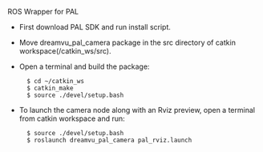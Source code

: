 ROS Wrapper for PAL

- First download PAL SDK and run install script.

- Move dreamvu_pal_camera package in the src directory of catkin workspace(/catkin_ws/src).

- Open a terminal and build the package:

        $ cd ~/catkin_ws
        $ catkin_make
        $ source ./devel/setup.bash
        
- To launch the camera node along with an Rviz preview, open a terminal from catkin workspace and run:
        
        $ source ./devel/setup.bash
        $ roslaunch dreamvu_pal_camera pal_rviz.launch
       
